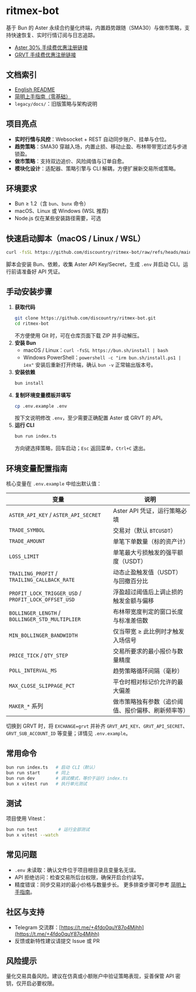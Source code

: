 # ritmex-bot

基于 Bun 的 Aster 永续合约量化终端，内置趋势跟随（SMA30）与做市策略，支持快速恢复、实时行情订阅与日志追踪。

* [Aster 30% 手续费优惠注册链接](https://www.asterdex.com/zh-CN/referral/4665f3)
* [GRVT 手续费优惠注册链接](https://grvt.io/exchange/sign-up?ref=sea)

## 文档索引
- [English README](README_en.md)
- [简明上手指南（零基础）](simple-readme.md)
- `legacy/docs/`：旧版策略与架构说明

## 项目亮点
- **实时行情与风控**：Websocket + REST 自动同步账户、挂单与仓位。
- **趋势策略**：SMA30 穿越入场，内置止损、移动止盈、布林带带宽过滤与步进锁盈。
- **做市策略**：支持双边追价、风险阈值与订单自愈。
- **模块化设计**：适配器、策略引擎与 CLI 解耦，方便扩展新交易所或策略。

## 环境要求
- Bun ≥ 1.2（含 `bun`、`bunx` 命令）
- macOS、Linux 或 Windows (WSL 推荐)
- Node.js 仅在某些安装路径需要，可选

## 快速启动脚本（macOS / Linux / WSL）
```bash
curl -fsSL https://github.com/discountry/ritmex-bot/raw/refs/heads/main/setup.sh | bash
```
脚本会安装 Bun、依赖，收集 Aster API Key/Secret，生成 `.env` 并启动 CLI。运行前请准备好 API 凭证。

## 手动安装步骤
1. **获取代码**
   ```bash
   git clone https://github.com/discountry/ritmex-bot.git
   cd ritmex-bot
   ```
   不方便使用 Git 时，可在仓库页面下载 ZIP 并手动解压。
2. **安装 Bun**
   - macOS / Linux：`curl -fsSL https://bun.sh/install | bash`
   - Windows PowerShell：`powershell -c "irm bun.sh/install.ps1 | iex"`
   安装后重新打开终端，确认 `bun -v` 正常输出版本号。
3. **安装依赖**
   ```bash
   bun install
   ```
4. **复制环境变量模板并填写**
   ```bash
   cp .env.example .env
   ```
   按下文说明修改 `.env`，至少需要正确配置 Aster 或 GRVT 的 API。
5. **运行 CLI**
   ```bash
   bun run index.ts
   ```
   方向键选择策略，回车启动；`Esc` 返回菜单，`Ctrl+C` 退出。

## 环境变量配置指南
核心变量在 `.env.example` 中给出默认值：

| 变量 | 说明 |
| --- | --- |
| `ASTER_API_KEY` / `ASTER_API_SECRET` | Aster API 凭证，运行策略必填 |
| `TRADE_SYMBOL` | 交易对（默认 `BTCUSDT`） |
| `TRADE_AMOUNT` | 单笔下单数量（标的资产计） |
| `LOSS_LIMIT` | 单笔最大亏损触发的强平额度（USDT） |
| `TRAILING_PROFIT` / `TRAILING_CALLBACK_RATE` | 动态止盈触发值（USDT）与回撤百分比 |
| `PROFIT_LOCK_TRIGGER_USD` / `PROFIT_LOCK_OFFSET_USD` | 浮盈超过阈值后上调止损的触发金额与偏移 |
| `BOLLINGER_LENGTH` / `BOLLINGER_STD_MULTIPLIER` | 布林带宽度判定的窗口长度与标准差倍数 |
| `MIN_BOLLINGER_BANDWIDTH` | 仅当带宽 ≥ 此比例时才触发入场信号 |
| `PRICE_TICK` / `QTY_STEP` | 交易所要求的最小报价与数量精度 |
| `POLL_INTERVAL_MS` | 趋势策略循环间隔（毫秒） |
| `MAX_CLOSE_SLIPPAGE_PCT` | 平仓时相对标记价允许的最大偏差 |
| `MAKER_*` 系列 | 做市策略独有参数（追价阈值、报价偏移、刷新频率等） |

切换到 GRVT 时，将 `EXCHANGE=grvt` 并补齐 `GRVT_API_KEY`、`GRVT_API_SECRET`、`GRVT_SUB_ACCOUNT_ID` 等变量；详情见 `.env.example`。

## 常用命令
```bash
bun run index.ts   # 启动 CLI（默认）
bun run start      # 同上
bun run dev        # 调试模式，等价于运行 index.ts
bun x vitest run   # 执行单元测试
```

## 测试
项目使用 Vitest：
```bash
bun run test        # 运行全部测试
bun x vitest --watch
```

## 常见问题
- `.env` 未读取：确认文件位于项目根目录且变量名无误。
- API 拒绝访问：检查交易所后台权限，确保开启合约读写。
- 精度错误：同步交易对的最小价格与数量步长。
更多排查步骤可参考 [简明上手指南](simple-readme.md)。

## 社区与支持
- Telegram 交流群：[https://t.me/+4fdo0quY87o4Mjhh](https://t.me/+4fdo0quY87o4Mjhh)
- 反馈或新特性建议请提交 Issue 或 PR

## 风险提示
量化交易具备风险。建议在仿真或小额账户中验证策略表现，妥善保管 API 密钥，仅开启必要权限。
